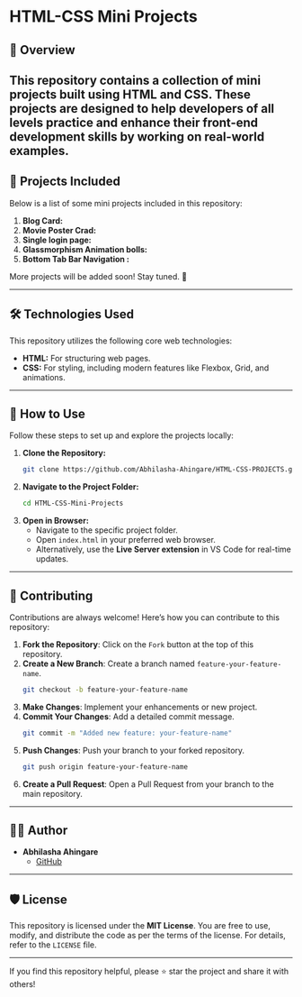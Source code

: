 # HTML-CSS Mini Projects

## 📌 Overview

This repository contains a collection of **mini projects** built using **HTML** and **CSS**. These projects are designed to help developers of all levels practice and enhance their front-end development skills by working on real-world examples. 
---

## 🚀 Projects Included

Below is a list of some mini projects included in this repository:

1. **Blog Card:**
2. **Movie Poster Crad:**
3. **Single login page:**
4. **Glassmorphism  Animation bolls:**
5. **Bottom Tab Bar Navigation :**

More projects will be added soon! Stay tuned. 🎉

---
## 🛠 Technologies Used

This repository utilizes the following core web technologies:

- **HTML:** For structuring web pages.
- **CSS:** For styling, including modern features like Flexbox, Grid, and animations.

---

## 🌟 How to Use

Follow these steps to set up and explore the projects locally:

1. **Clone the Repository:**
   ```bash
   git clone https://github.com/Abhilasha-Ahingare/HTML-CSS-PROJECTS.git
   ```
2. **Navigate to the Project Folder:**
   ```bash
   cd HTML-CSS-Mini-Projects
   ```
3. **Open in Browser:**
   - Navigate to the specific project folder.
   - Open `index.html` in your preferred web browser.
   - Alternatively, use the **Live Server extension** in VS Code for real-time updates.

---

## 🤝 Contributing

Contributions are always welcome! Here’s how you can contribute to this repository:

1. **Fork the Repository**: Click on the `Fork` button at the top of this repository.
2. **Create a New Branch**: Create a branch named `feature-your-feature-name`.
   ```bash
   git checkout -b feature-your-feature-name
   ```
3. **Make Changes**: Implement your enhancements or new project.
4. **Commit Your Changes**: Add a detailed commit message.
   ```bash
   git commit -m "Added new feature: your-feature-name"
   ```
5. **Push Changes**: Push your branch to your forked repository.
   ```bash
   git push origin feature-your-feature-name
   ```
6. **Create a Pull Request**: Open a Pull Request from your branch to the main repository.

---

## 🧑‍💻 Author

- **Abhilasha Ahingare**
  - [GitHub](https://github.com/Abhilasha-Ahingare)

---

## 🛡 License

This repository is licensed under the **MIT License**. You are free to use, modify, and distribute the code as per the terms of the license. For details, refer to the `LICENSE` file.

---

If you find this repository helpful, please ⭐ star the project and share it with others!

